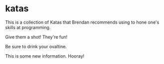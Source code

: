 katas
=====

This is a collection of Katas that Brendan recommends using to hone one's skills at programming.

Give them a shot! They're fun!

Be sure to drink your ovaltine.

This is some new information. Hooray!
